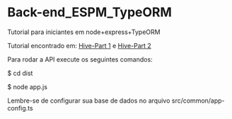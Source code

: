 # Back-end_ESPM_TypeORM
Tutorial para iniciantes em node+express+TypeORM

Tutorial encontrado em: 
[Hive-Part 1](http://hive.rinoy.in/creating-a-typescript-nodejs-express-app-using-typeorm-and-mysql-part1/) e
[Hive-Part 2](http://hive.rinoy.in/creating-a-typescript-nodejs-express-app-using-typeorm-and-mysql-part2/)

Para rodar a API execute os seguintes comandos:

$ cd dist

$ node app.js

Lembre-se de configurar sua base de dados no arquivo src/common/app-config.ts
